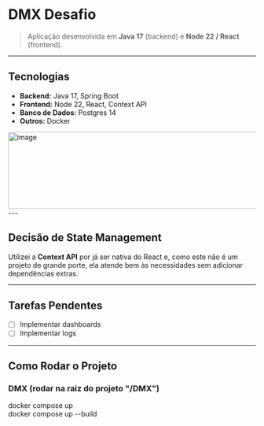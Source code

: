 # DMX Desafio

> Aplicação desenvolvida em **Java 17** (backend) e **Node 22 / React** (frontend).

---

##  Tecnologias

- **Backend:** Java 17, Spring Boot  
- **Frontend:** Node 22, React, Context API  
- **Banco de Dados:** Postgres 14
- **Outros:** Docker
<img width="918" height="156" alt="image" src="https://github.com/user-attachments/assets/c11f0a89-3273-4c64-ba72-8c9feeb51643" />
---

##  Decisão de State Management

Utilizei a **Context API** por já ser nativa do React e, como este não é um projeto de grande porte, ela atende bem às necessidades sem adicionar dependências extras.

---
## Tarefas Pendentes

- [ ] Implementar dashboards  
- [ ] Implementar logs

---
## Como Rodar o Projeto

### DMX (rodar na raiz do projeto "/DMX")
docker compose up <br>
docker compose up --build
